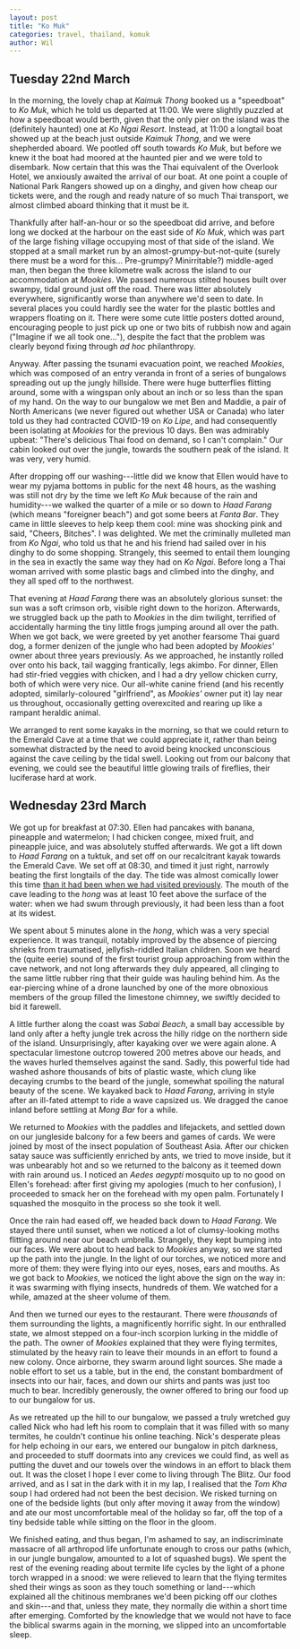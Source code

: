 ```yaml
---
layout: post
title: "Ko Muk"
categories: travel, thailand, komuk
author: Wil
---
```


## Tuesday 22nd March

In the morning, the lovely chap at *Kaimuk Thong* booked us a "speedboat" to *Ko Muk*, which he told us departed at 11:00. We were slightly puzzled at how a speedboat would berth, given that the only pier on the island was the (definitely haunted) one at *Ko Ngai Resort*. Instead, at 11:00 a longtail boat showed up at the beach just outside *Kaimuk Thong*, and we were shepherded aboard. We pootled off south towards *Ko Muk*, but before we knew it the boat had moored at the haunted pier and we were told to disembark. Now certain that this was the Thai equivalent of the Overlook Hotel, we anxiously awaited the arrival of our boat. At one point a couple of National Park Rangers showed up on a dinghy, and given how cheap our tickets were, and the rough and ready nature of so much Thai transport, we almost climbed aboard thinking that it must be it.

Thankfully after half-an-hour or so the speedboat did arrive, and before long we docked at the harbour on the east side of *Ko Muk*, which was part of the large fishing village occupying most of that side of the island. We stopped at a small market run by an almost-grumpy-but-not-quite (surely there must be a word for this... Pre-grumpy? Minirritable?) middle-aged man, then began the three kilometre walk across the island to our accommodation at *Mookies*. We passed numerous stilted houses built over swampy, tidal ground just off the road. There was litter absolutely everywhere, significantly worse than anywhere we'd seen to date. In several places you could hardly see the water for the plastic bottles and wrappers floating on it. There were some cute little posters dotted around, encouraging people to just pick up one or two bits of rubbish now and again ("Imagine if we all took one..."), despite the fact that the problem was clearly beyond fixing through *ad hoc* philanthropy.

Anyway. After passing the tsunami evacuation point, we reached *Mookies*, which was composed of an entry veranda in front of a series of bungalows spreading out up the jungly hillside. There were huge butterflies flitting around, some with a wingspan only about an inch or so less than the span of my hand. On the way to our bungalow we met Ben and Maddie, a pair of North Americans (we never figured out whether USA or Canada) who later told us they had contracted COVID-19 on *Ko Lipe*, and had consequently been isolating at *Mookies* for the previous 10 days. Ben was admirably upbeat: "There's delicious Thai food on demand, so I can't complain." Our cabin looked out over the jungle, towards the southern peak of the island. It was very, very humid.

After dropping off our washing---little did we know that Ellen would have to wear my pyjama bottoms in public for the next 48 hours, as the washing was still not dry by the time we left *Ko Muk* because of the rain and humidity---we walked the quarter of a mile or so down to *Haad Farang* (which means "foreigner beach") and got some beers at *Fanta Bar*. They came in little sleeves to help keep them cool: mine was shocking pink and said, "Cheers, Bitches". I was delighted. We met the criminally mulleted man from *Ko Ngai*, who told us that he and his friend had sailed over in his dinghy to do some shopping. Strangely, this seemed to entail them lounging in the sea in exactly the same way they had on *Ko Ngai*. Before long a Thai woman arrived with some plastic bags and climbed into the dinghy, and they all sped off to the northwest.

That evening at *Haad Farang* there was an absolutely glorious sunset: the sun was a soft crimson orb, visible right down to the horizon. Afterwards, we struggled back up the path to *Mookies* in the dim twilight, terrified of accidentally harming the tiny little frogs jumping around all over the path. When we got back, we were greeted by yet another fearsome Thai guard dog, a former denizen of the jungle who had been adopted by *Mookies'* owner about three years previously. As we approached, he instantly rolled over onto his back, tail wagging frantically, legs akimbo. For dinner, Ellen had stir-fried veggies with chicken, and I had a dry yellow chicken curry, both of which were very nice. Our all-white canine friend (and his recently adopted, similarly-coloured "girlfriend", as *Mookies'* owner put it) lay near us throughout, occasionally getting overexcited and rearing up like a rampant heraldic animal.

We arranged to rent some kayaks in the morning, so that we could return to the Emerald Cave at a time that we could appreciate it, rather than being somewhat distracted by the need to avoid being knocked unconscious against the cave ceiling by the tidal swell. Looking out from our balcony that evening, we could see the beautiful little glowing trails of fireflies, their luciferase hard at work.

## Wednesday 23rd March

We got up for breakfast at 07:30. Ellen had pancakes with banana, pineapple and watermelon; I had chicken congee, mixed fruit, and pineapple juice, and was absolutely stuffed afterwards. We got a lift down to *Haad Farang* on a tuktuk, and set off on our recalcitrant kayak towards the Emerald Cave. We set off at 08:30, and timed it just right, narrowly beating the first longtails of the day. The tide was almost comically lower this time [than it had been when we had visited previously](/_posts/2022-03-31-four-islands-tour.md). The mouth of the cave leading to the *hong* was at least 10 feet above the surface of the water: when we had swum through previously, it had been less than a foot at its widest.

We spent about 5 minutes alone in the *hong*, which was a very special experience. It was tranquil, notably improved by the absence of piercing shrieks from traumatised, jellyfish-riddled Italian children. Soon we heard the (quite eerie) sound of the first tourist group approaching from within the cave network, and not long afterwards they duly appeared, all clinging to the same little rubber ring that their guide was hauling behind him. As the ear-piercing whine of a drone launched by one of the more obnoxious members of the group filled the limestone chimney, we swiftly decided to bid it farewell.

A little further along the coast was *Sabai Beach*, a small bay accessible by land only after a hefty jungle trek across the hilly ridge on the northern side of the island. Unsurprisingly, after kayaking over we were again alone. A spectacular limestone outcrop towered 200 metres above our heads, and the waves hurled themselves against the sand. Sadly, this powerful tide had washed ashore thousands of bits of plastic waste, which clung like decaying crumbs to the beard of the jungle, somewhat spoiling the natural beauty of the scene. We kayaked back to *Haad Farang*, arriving in style after an ill-fated attempt to ride a wave capsized us. We dragged the canoe inland before settling at *Mong Bar* for a while.

We returned to *Mookies* with the paddles and lifejackets, and settled down on our jungleside balcony for a few beers and games of cards. We were joined by most of the insect population of Southeast Asia. After our chicken satay sauce was sufficiently enriched by ants, we tried to move inside, but it was unbearably hot and so we returned to the balcony as it teemed down with rain around us. I noticed an *Aedes aegypti* mosquito up to no good on Ellen's forehead: after first giving my apologies (much to her confusion), I proceeded to smack her on the forehead with my open palm. Fortunately I squashed the mosquito in the process so she took it well.

Once the rain had eased off, we headed back down to *Haad Farang*. We stayed there until sunset, when we noticed a lot of clumsy-looking moths flitting around near our beach umbrella. Strangely, they kept bumping into our faces. We were about to head back to *Mookies* anyway, so we started up the path into the jungle. In the light of our torches, we noticed more and more of them: they were flying into our eyes, noses, ears and mouths. As we got back to *Mookies*, we noticed the light above the sign on the way in: it was swarming with flying insects, hundreds of them. We watched for a while, amazed at the sheer volume of them.

And then we turned our eyes to the restaurant. There were *thousands* of them surrounding the lights, a magnificently horrific sight. In our enthralled state, we almost stepped on a four-inch scorpion lurking in the middle of the path. The owner of *Mookies* explained that they were flying termites, stimulated by the heavy rain to leave their mounds in an effort to found a new colony. Once airborne, they swarm around light sources. She made a noble effort to set us a table, but in the end, the constant bombardment of insects into our hair, faces, and down our shirts and pants was just too much to bear. Incredibly generously, the owner offered to bring our food up to our bungalow for us.

As we retreated up the hill to our bungalow, we passed a truly wretched guy called Nick who had left his room to complain that it was filled with so many termites, he couldn't continue his online teaching. Nick's desperate pleas for help echoing in our ears, we entered our bungalow in pitch darkness, and proceeded to stuff doormats into any crevices we could find, as well as putting the duvet and our towels over the windows in an effort to black them out. It was the closet I hope I ever come to living through The Blitz. Our food arrived, and as I sat in the dark with it in my lap, I realised that the *Tom Kha* soup I had ordered had not been the best decision. We risked turning on one of the bedside lights (but only after moving it away from the window) and ate our most uncomfortable meal of the holiday so far, off the top of a tiny bedside table while sitting on the floor in the gloom.

We finished eating, and thus began, I'm ashamed to say, an indiscriminate massacre of all arthropod life unfortunate enough to cross our paths (which, in our jungle bungalow, amounted to a lot of squashed bugs). We spent the rest of the evening reading about termite life cycles by the light of a phone torch wrapped in a snood: we were relieved to learn that the flying termites shed their wings as soon as they touch something or land---which explained all the chitinous membranes we'd been picking off our clothes and skin---and that, unless they mate, they normally die within a short time after emerging. Comforted by the knowledge that we would not have to face the biblical swarms again in the morning, we slipped into an uncomfortable sleep.